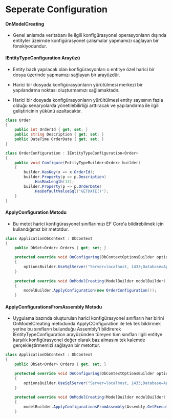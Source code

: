 ﻿# Seperate Configuration

#### OnModelCreating
- Genel anlamda veritabanı ile ilgili konfigürasyonel operasyonların dışında entityler üzeirnde konfigürasyonel çalışmalar yapmamızı sağlayan bir fonskiyodundur.

#### IEntityTypeConfiguration<T> Arayüzü
- Entity bazlı yapılacak olan konfigürasyonları o entitye özel harici bir dosya üzerinde yapmamızı sağlayan bir arayüzdür.

- Harici bir dosyada konfigürasyonların yürütülmesi merkezi bir yapılandırma noktası oluşturmamızı sağlamaktadır.
- Harici bir dosyada konfigürasyonların yürültülmesi entity sayısının fazla olduğu senaryolarda yönetilebilirliği arttıracak ve yapılandırma ile ilgili geliştiricinin yükünü azaltacaktır.
```csharp
class Order
{
    public int OrderId { get; set; }
    public string Description { get; set; }
    public DateTime OrderDate { get; set; }
}

class OrderConfiguration : IEntityTypeConfiguration<Order>
{
    public void Configure(EntityTypeBuilder<Order> builder)
    {
        builder.HasKey(x => x.OrderId);
        builder.Property(p => p.Description)
            .HasMaxLength(13);
        builder.Property(p => p.OrderDate)
            .HasDefaultValueSql("GETDATE()");
    }
}
```
#### ApplyConfiguration Metodu
- Bu metot harici konfigürasyonel sınıflarımızı EF Core'a bildirebilmek için kullandığımız bir metotdur.
```csharp
class ApplicationDbContext : DbContext
{
    public DbSet<Order> Orders { get; set; }

    protected override void OnConfiguring(DbContextOptionsBuilder optionsBuilder)
    {
        optionsBuilder.UseSqlServer("Server=localhost, 1433;Database=ApplicationDB;User ID=SA;Password=1q2w3e4r+!");
    }
    
    protected override void OnModelCreating(ModelBuilder modelBuilder)
    {
        modelBuilder.ApplyConfiguration(new OrderConfiguration());      
    }
```
#### ApplyConfigurationsFromAssembly Metodu
- Uygulama bazında oluşturulan harici konfigürasyonel sınıfların her birini OnModelCreating metodunda ApplyCOnfiguration ile tek tek bildirmek yerine bu sınıfların bulunduğu Assembly'i bildirerek IEntityTypeConfiguration arayüzünden türeyen tüm sınıfları ilgili entitye karşılık konfigürasyonel değer olarak baz almasını tek kalemde gerçekleştirmemizi sağlayan bir metottur.
```csharp
class ApplicationDbContext : DbContext
{
    public DbSet<Order> Orders { get; set; }

    protected override void OnConfiguring(DbContextOptionsBuilder optionsBuilder)
    {
        optionsBuilder.UseSqlServer("Server=localhost, 1433;Database=ApplicationDB;User ID=SA;Password=1q2w3e4r+!");
    }
    
    protected override void OnModelCreating(ModelBuilder modelBuilder)
    {
        modelBuilder.ApplyConfigurationsFromAssembly(Assembly.GetExecutingAssembly());      
    }
```

